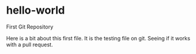 # hello-world
First Git Repository

Here is a bit about this first file.
It is the testing file on git.
Seeing if it works with a pull request.
